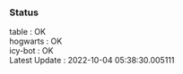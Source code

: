 ### Status


table : OK  
hogwarts : OK  
icy-bot : OK  
Latest Update : 2022-10-04 05:38:30.005111
